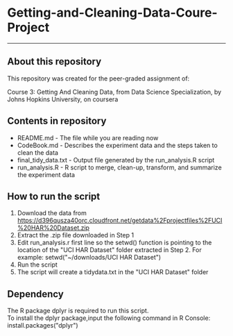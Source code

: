 # Getting-and-Cleaning-Data-Coure-Project
---------------------------
About this repository
---------------------------
This repository was created for the peer-graded assignment of:

Course 3: Getting And Cleaning Data, from Data Science Specialization, by Johns Hopkins University, on coursera

Contents in repository
--------------------------
  * README.md             - The file while you are reading now  
  * CodeBook.md           - Describes the experiment data and the steps taken to clean the data  
  * final_tidy_data.txt   - Output file generated by the run_analysis.R script  
  * run_analysis.R        - R script to merge, clean-up, transform, and summarize the experiment data  

How to run the script
--------------------------
  1. Download the data from https://d396qusza40orc.cloudfront.net/getdata%2Fprojectfiles%2FUCI%20HAR%20Dataset.zip  
  2. Extract the .zip file downloaded in Step 1  
  3. Edit run_analysis.r first line so the setwd() function is pointing to the location of the "UCI HAR Dataset" folder extracted in Step       2. For example: setwd("~/downloads/UCI HAR Dataset")  
  4. Run the script  
  5. The script will create a tidydata.txt in the "UCI HAR Dataset" folder  

Dependency
--------------------------
The R package dplyr is required to run this script.  
To install the dplyr package,input the following command in R Console:  
  install.packages("dplyr")  

